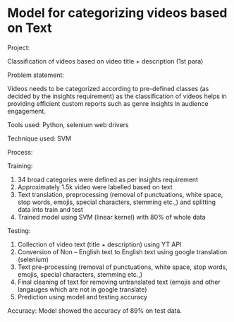 # Model for categorizing videos based on Text

Project:

Classification of videos based on video title + description (1st para)

Problem statement:

Videos needs to be categorized according to pre-defined classes (as decided by the insights requirement) as the classification of videos helps in providing efficient custom reports such as genre insights in audience engagement.

Tools used: Python, selenium web drivers

Technique used: SVM

Process:

Training:
1.	34 broad categories were defined as per insights requirement
2.	Approximately 1.5k video were labelled based on text
3.  Text translation, preprocessing (removal of punctuations, white space, stop words, emojis, special characters, stemming etc.,) and splitting data into train and test 
3.	Trained model using SVM (linear kernel) with 80% of whole data

Testing:
1.	Collection of video text (title + description) using YT API
2.	Conversion of Non – English text to English text using google translation (selenium)
3.  Text pre-processing (removal of punctuations, white space, stop words, emojis, special characters, stemming etc.,)
4.	Final cleaning of text for removing untranslated text (emojis and other langauges which are not in google translate)
5.	Prediction using model and testing accuracy

Accuracy:
Model showed the accuracy of 89% on test data. 

